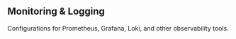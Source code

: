 ## Monitoring & Logging
Configurations for Prometheus, Grafana, Loki, and other observability tools.
